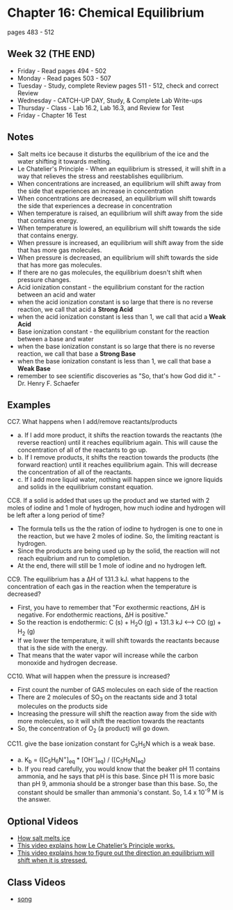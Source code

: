 # Chapter 16:  Chemical Equilibrium

pages 483 - 512

## Week 32 (THE END)

- Friday - Read pages 494 - 502 
- Monday - Read pages 503 - 507
- Tuesday - Study, complete Review pages 511 - 512, check and correct Review
- Wednesday - CATCH-UP DAY, Study, & Complete Lab Write-ups
- Thursday - Class - Lab 16.2, Lab 16.3, and Review for Test
- Friday - Chapter 16 Test

## Notes

- Salt melts ice because it disturbs the equilibrium of the ice and the water shifting it towards melting.
- Le Chatelier's Principle - When an equilibrium is stressed, it will shift in a way that relieves the stress and reestablishes equilibrium.
- When concentrations are increased, an equilibrium will shift away from the side that experiences an increase in concentration
- When concentrations are decreased, an equilibrium will shift towards the side that experiences a decrease in concentration
- When temperature is raised, an equilibrium will shift away from the side that contains energy.
- When temperature is lowered, an equilibrium will shift towards the side that contains energy.
- When pressure is increased, an equilibrium will shift away from the side that has more gas molecules.
- When pressure is decreased, an equilibrium will shift towards the side that has more gas molecules.
- If there are no gas molecules, the equilibrium doesn't shift when pressure changes.
- Acid ionization constant - the equilibrium constant for the raction between an acid and water
- when the acid ionization constant is so large that there is no reverse reaction, we call that acid a **Strong Acid**
- when the acid ionization constant is less than 1, we call that acid a **Weak Acid**
- Base ionization constant - the equilibrium constant for the reaction between a base and water
- when the base ionization constant is so large that there is no reverse reaction, we call that base a **Strong Base**
- when the base ionization constant is less than 1, we call that base a **Weak Base**
- remember to see scientific discoveries as "So, that's how God did it." - Dr. Henry F. Schaefer

## Examples

CC7. What happens when I add/remove reactants/products
- a. If I add more product, it shifts the reaction towards the reactants (the reverse reaction) until it reaches equilibrium again. This will cause the concentration of all of the reactants to go up.
- b. If I remove products, it shifts the reaction towards the products (the forward reaction) until it reaches equilibrium again. This will decrease the concentration of all of the reactants.
- c. If I add more liquid water, nothing will happen since we ignore liquids and solids in the equilibrium constant equation.

CC8. If a solid is added that uses up the product and we started with 2 moles of iodine and 1 mole of hydrogen, how much iodine and hydrogen will be left after a long period of time?
- The formula tells us the the ration of iodine to hydrogen is one to one in the reaction, but we have 2 moles of iodine. So, the limiting reactant is hydrogen.
- Since the products are being used up by the solid, the reaction will not reach equibrium and run to completion.
- At the end, there will still be 1 mole of iodine and no hydrogen left.

CC9. The equilibrium has a &#916;H of 131.3 kJ. what happens to the concentration of each gas in the reaction when the temperature is decreased?
- First, you have to remember that "For exothermic reactions, &#916;H is negative. For endothermic reactions, &#916;H is positive."
- So the reaction is endothermic: C (s) + H<sub>2</sub>O (g) + 131.3 kJ <--> CO (g) + H<sub>2</sub> (g)
- If we lower the temperature, it will shift towards the reactants because that is the side with the energy.
- That means that the water vapor will increase while the carbon monoxide and hydrogen decrease.

CC10. What will happen when the pressure is increased?
- First count the number of GAS molecules on each side of the reaction
- There are 2 molecules of SO<sub>3</sub> on the reactants side and 3 total molecules on the products side
- Increasing the pressure will shift the reaction away from the side with more molecules, so it will shift the reaction towards the reactants
- So, the concentration of O<sub>2</sub> (a product) will go down.

CC11. give the base ionization constant for C<sub>5</sub>H<sub>5</sub>N which is a weak base.
- a. K<sub>b</sub> = ([C<sub>5</sub>H<sub>6</sub>N<sup>+</sup>]<sub>eq</sub> * [OH<sup>-</sup>]<sub>eq</sub>) / ([C<sub>5</sub>H<sub>5</sub>N]<sub>eq</sub>)
- b. If you read carefully, you would know that the beaker pH 11 contains ammonia, and he says that pH is this base. Since pH 11 is more basic than pH 9, ammonia should be a stronger base than this base. So, the constant should be smaller than ammonia's constant. So, 1.4 x 10<sup>-9</sup> M is the answer.

## Optional Videos

- [How salt melts ice](https://youtu.be/lpY-jNQml4s)
- [This video explains how Le Chatelier’s Principle works.](https://youtu.be/dIDgPFEucFM)
- [This video explains how to figure out the direction an equilibrium will shift when it is stressed.](https://youtu.be/BPDkl92NCUs)

## Class Videos

- [song](https://youtu.be/NUtjx32jUx4?list=RDNUtjx32jUx4)
